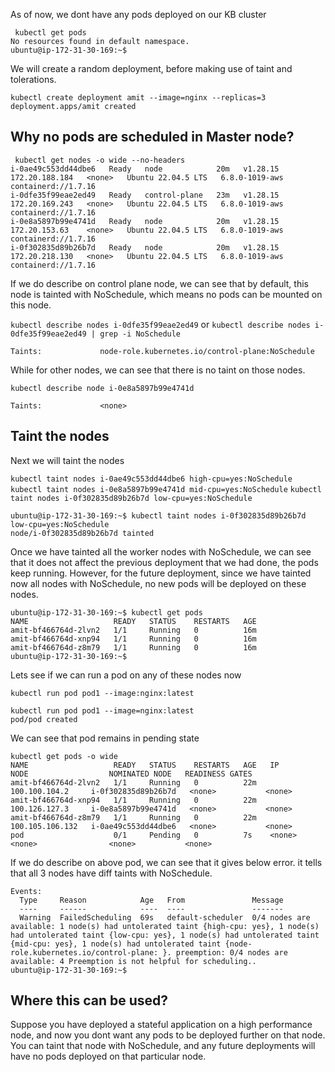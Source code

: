 

As of now, we dont have any pods deployed on our KB cluster

```
 kubectl get pods
No resources found in default namespace.
ubuntu@ip-172-31-30-169:~$ 

```

We will create a random deployment, before making use of taint and tolerations.

```
kubectl create deployment amit --image=nginx --replicas=3
deployment.apps/amit created

```

## Why no pods are scheduled in Master node?

```
 kubectl get nodes -o wide --no-headers
i-0ae49c553dd44dbe6   Ready   node            20m   v1.28.15   172.20.188.184   <none>   Ubuntu 22.04.5 LTS   6.8.0-1019-aws   containerd://1.7.16
i-0dfe35f99eae2ed49   Ready   control-plane   23m   v1.28.15   172.20.169.243   <none>   Ubuntu 22.04.5 LTS   6.8.0-1019-aws   containerd://1.7.16
i-0e8a5897b99e4741d   Ready   node            20m   v1.28.15   172.20.153.63    <none>   Ubuntu 22.04.5 LTS   6.8.0-1019-aws   containerd://1.7.16
i-0f302835d89b26b7d   Ready   node            20m   v1.28.15   172.20.218.130   <none>   Ubuntu 22.04.5 LTS   6.8.0-1019-aws   containerd://1.7.16
```

If we do describe on control plane node, we can see that by default, this node is tainted with NoSchedule, which means no pods can be mounted on this node.

`kubectl describe nodes i-0dfe35f99eae2ed49` or `kubectl describe nodes i-0dfe35f99eae2ed49 | grep -i NoSchedule`

```
Taints:             node-role.kubernetes.io/control-plane:NoSchedule
```

While for other nodes, we can see that there is no taint on those nodes.

`kubectl describe node i-0e8a5897b99e4741d`

`Taints:             <none>`

## Taint the nodes

Next we will taint the nodes 

`kubectl taint nodes i-0ae49c553dd44dbe6 high-cpu=yes:NoSchedule`
`kubectl taint nodes i-0e8a5897b99e4741d mid-cpu=yes:NoSchedule`
`kubectl taint nodes i-0f302835d89b26b7d low-cpu=yes:NoSchedule`

```
ubuntu@ip-172-31-30-169:~$ kubectl taint nodes i-0f302835d89b26b7d low-cpu=yes:NoSchedule
node/i-0f302835d89b26b7d tainted

```
Once we have tainted all the worker nodes with NoSchedule, we can see that it does not affect the previous deployment that we had done, the pods keep running. However, for the future deployment, since we have tainted now all nodes with NoSchedule, no new pods will be deployed on these nodes.
```
ubuntu@ip-172-31-30-169:~$ kubectl get pods
NAME                   READY   STATUS    RESTARTS   AGE
amit-bf466764d-2lvn2   1/1     Running   0          16m
amit-bf466764d-xnp94   1/1     Running   0          16m
amit-bf466764d-z8m79   1/1     Running   0          16m
ubuntu@ip-172-31-30-169:~$ 

```

Lets see if we can run a pod on any of these nodes now

`kubectl run pod pod1 --image:nginx:latest`

```
kubectl run pod pod1 --image=nginx:latest
pod/pod created

```
We can see that pod remains in pending state
```
kubectl get pods -o wide
NAME                   READY   STATUS    RESTARTS   AGE   IP                NODE                  NOMINATED NODE   READINESS GATES
amit-bf466764d-2lvn2   1/1     Running   0          22m   100.100.104.2     i-0f302835d89b26b7d   <none>           <none>
amit-bf466764d-xnp94   1/1     Running   0          22m   100.126.127.3     i-0e8a5897b99e4741d   <none>           <none>
amit-bf466764d-z8m79   1/1     Running   0          22m   100.105.106.132   i-0ae49c553dd44dbe6   <none>           <none>
pod                    0/1     Pending   0          7s    <none>            <none>                <none>           <none>
```

If we do describe on above pod, we can see that it gives below error. it tells that all 3 nodes have diff taints with NoSchedule.

```
Events:
  Type     Reason            Age   From               Message
  ----     ------            ----  ----               -------
  Warning  FailedScheduling  69s   default-scheduler  0/4 nodes are available: 1 node(s) had untolerated taint {high-cpu: yes}, 1 node(s) had untolerated taint {low-cpu: yes}, 1 node(s) had untolerated taint {mid-cpu: yes}, 1 node(s) had untolerated taint {node-role.kubernetes.io/control-plane: }. preemption: 0/4 nodes are available: 4 Preemption is not helpful for scheduling..
ubuntu@ip-172-31-30-169:~$ 

```

## Where this can be used?

Suppose you have deployed a stateful application on a high performance node, and now you dont want any pods to be deployed further on that node. You can taint that node with NoSchedule, and any future deployments will have no pods deployed on that particular node.

